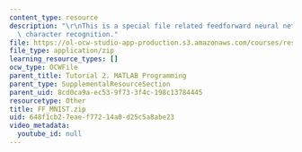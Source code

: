 ```yaml
---
content_type: resource
description: "\r\nThis is a special file related feedforward neural networks for digital\
  \ character recognition."
file: https://ol-ocw-studio-app-production.s3.amazonaws.com/courses/res-9-003-brains-minds-and-machines-summer-course-summer-2015/648f1cb27eaef77214a0d25c5a8abe23_FF_MNIST.zip
file_type: application/zip
learning_resource_types: []
ocw_type: OCWFile
parent_title: Tutorial 2. MATLAB Programming
parent_type: SupplementalResourceSection
parent_uid: 8cd0ca9a-ec53-9f73-3f4c-198c13784445
resourcetype: Other
title: FF_MNIST.zip
uid: 648f1cb2-7eae-f772-14a0-d25c5a8abe23
video_metadata:
  youtube_id: null
---
```

